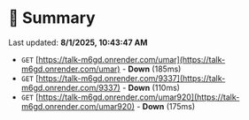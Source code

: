 # 📖 Summary
Last updated: **8/1/2025, 10:43:47 AM**

- `GET` [https://talk-m6gd.onrender.com/umar](https://talk-m6gd.onrender.com/umar) - **Down** (185ms)
- `GET` [https://talk-m6gd.onrender.com/9337](https://talk-m6gd.onrender.com/9337) - **Down** (110ms)
- `GET` [https://talk-m6gd.onrender.com/umar920](https://talk-m6gd.onrender.com/umar920) - **Down** (175ms)

